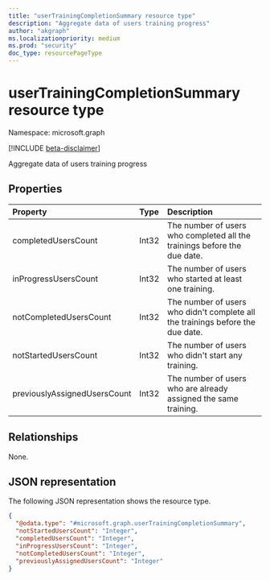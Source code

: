 ```yaml
---
title: "userTrainingCompletionSummary resource type"
description: "Aggregate data of users training progress"
author: "akgraph"
ms.localizationpriority: medium
ms.prod: "security"
doc_type: resourcePageType
---
```


# userTrainingCompletionSummary resource type

Namespace: microsoft.graph

[!INCLUDE [beta-disclaimer](../../includes/beta-disclaimer.md)]

Aggregate data of users training progress

## Properties
|Property|Type|Description|
|:---|:---|:---|
|completedUsersCount|Int32|The number of users who completed all the trainings before the due date.|
|inProgressUsersCount|Int32|The number of users who started at least one training.|
|notCompletedUsersCount|Int32|The number of users who didn't complete all the trainings before the due date.|
|notStartedUsersCount|Int32|The number of users who didn't start any training.|
|previouslyAssignedUsersCount|Int32|The number of users who are already assigned the same training.|

## Relationships
None.

## JSON representation
The following JSON representation shows the resource type.
<!-- {
  "blockType": "resource",
  "@odata.type": "microsoft.graph.userTrainingCompletionSummary"
}
-->
``` json
{
  "@odata.type": "#microsoft.graph.userTrainingCompletionSummary",
  "notStartedUsersCount": "Integer",
  "completedUsersCount": "Integer",
  "inProgressUsersCount": "Integer",
  "notCompletedUsersCount": "Integer",
  "previouslyAssignedUsersCount": "Integer"
}
```

